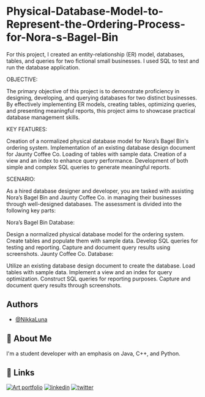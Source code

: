 # Physical-Database-Model-to-Represent-the-Ordering-Process-for-Nora-s-Bagel-Bin
For this project, I created an entity-relationship (ER) model, databases, tables, and queries for two fictional small businesses. I used SQL to test and run the database application.

OBJECTIVE:

The primary objective of this project is to demonstrate proficiency in designing, developing, and querying databases for two distinct businesses. By effectively implementing ER models, creating tables, optimizing queries, and presenting meaningful reports, this project aims to showcase practical database management skills.


KEY FEATURES:

Creation of a normalized physical database model for Nora’s Bagel Bin's ordering system.
Implementation of an existing database design document for Jaunty Coffee Co.
Loading of tables with sample data.
Creation of a view and an index to enhance query performance.
Development of both simple and complex SQL queries to generate meaningful reports.


SCENARIO:

As a hired database designer and developer, you are tasked with assisting Nora’s Bagel Bin and Jaunty Coffee Co. in managing their businesses through well-designed databases. The assessment is divided into the following key parts:

Nora’s Bagel Bin Database:

Design a normalized physical database model for the ordering system.
Create tables and populate them with sample data.
Develop SQL queries for testing and reporting.
Capture and document query results using screenshots.
Jaunty Coffee Co. Database:

Utilize an existing database design document to create the database.
Load tables with sample data.
Implement a view and an index for query optimization.
Construct SQL queries for reporting purposes.
Capture and document query results through screenshots.




## Authors

- [@NikkaLuna](https://github.com/NikkaLuna)


## 🚀 About Me
I'm a student developer with an emphasis on Java, C++, and Python.  


## 🔗 Links
[![Art portfolio](https://img.shields.io/badge/my_portfolio-000?style=for-the-badge&logo=ko-fi&logoColor=white)](https://andreachristinehayes.wixsite.com/andreahayesart/)
[![linkedin](https://img.shields.io/badge/linkedin-0A66C2?style=for-the-badge&logo=linkedin&logoColor=white)](https://www.linkedin.com/in/andrea-hayes-msml/)
[![twitter](https://img.shields.io/badge/twitter-1DA1F2?style=for-the-badge&logo=twitter&logoColor=white)](https://twitter.com/AHayes_Ninja_)
